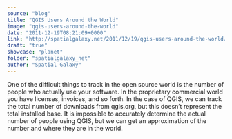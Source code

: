 ```yaml
---
source: "blog"
title: "QGIS Users Around the World"
image: "qgis-users-around-the-world"
date: "2011-12-19T08:21:09+0000"
link: "http://spatialgalaxy.net/2011/12/19/qgis-users-around-the-world/"
draft: "true"
showcase: "planet"
folder: "spatialgalaxy_net"
author: "Spatial Galaxy"
---
```


One of the difficult things to track in the open source world is the number of people who actually use your software. In the proprietary commercial world you have licenses, invoices, and so forth. In the case of QGIS, we can track the total number of downloads from qgis.org, but this doesn&rsquo;t represent the total installed base. It is impossible to accurately determine the actual number of people using QGIS, but we can get an approximation of the number and where they are in the world.
